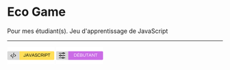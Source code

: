 <p align="center"><h1>Eco Game</h1></p>

Pour mes étudiant(s). Jeu d'apprentissage de JavaScript

---

![code](./assets/img/js.png) ![level](./assets/img/debutant.png)

